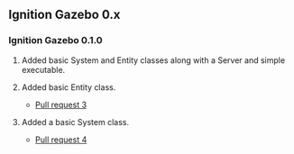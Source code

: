 ## Ignition Gazebo 0.x

### Ignition Gazebo 0.1.0

1. Added basic System and Entity classes along with a Server and simple
   executable.

1. Added basic Entity class.
    * [Pull request 3](https://bitbucket.org/ignitionrobotics/ign-gazebo/pull-request/3)

1. Added a basic System class.
    * [Pull request 4](https://bitbucket.org/ignitionrobotics/ign-gazebo/pull-request/4)
